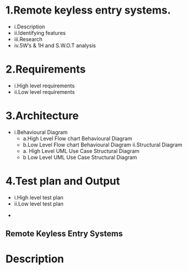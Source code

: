 # 1.Remote keyless entry systems.
  * i.Description
  * ii.Identifying features
  * iii.Research
  * iv.5W’s & 1H and S.W.O.T analysis
# 2.Requirements
  * i.High level requirements
  * ii.Low level requirements
# 3.Architecture                                                                                       
  * i.Behavioural Diagram
      * a.High Level Flow chart Behavioural Diagram
      * b.Low Level Flow chart Behavioural Diagram
   ii.Structural Diagram
      * a. High Level UML Use Case Structural Diagram
      * b  Low Level UML Use Case Structural Diagram
# 4.Test plan and Output
  * i.High level test plan
  * ii.Low level test plan





-

















## Remote Keyless Entry Systems
# Description


